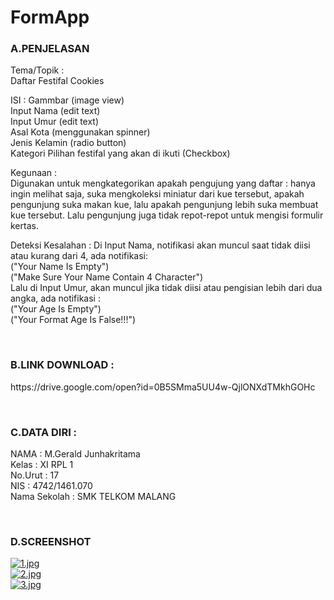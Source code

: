 # FormApp

### A.PENJELASAN

Tema/Topik :
<br> Daftar Festifal Cookies

ISI :
Gammbar (image view)<br>
Input Nama (edit text)<br>
Input Umur (edit text)<br>
Asal Kota (menggunakan spinner)<br>
Jenis Kelamin (radio button)<br>
Kategori Pilihan festifal yang akan di ikuti (Checkbox)<br>

Kegunaan :
<br>Digunakan untuk mengkategorikan apakah pengujung yang daftar : hanya ingin melihat saja, suka mengkoleksi miniatur dari kue tersebut,
apakah pengunjung suka makan kue, lalu apakah pengunjung lebih suka membuat kue tersebut. Lalu pengunjung juga tidak repot-repot untuk 
mengisi formulir kertas.

Deteksi Kesalahan :
Di Input Nama, notifikasi akan muncul saat tidak diisi atau kurang dari 4, ada notifikasi: <br>
("Your Name Is Empty")<br>
("Make Sure Your Name Contain 4 Character")<br>
Lalu di Input Umur, akan muncul jika tidak diisi atau pengisian lebih dari dua angka, ada notifikasi :<br>
("Your Age Is Empty")<br>
("Your Format Age Is False!!!")<br>

<br> 

### B.LINK DOWNLOAD :
<p> https://drive.google.com/open?id=0B5SMma5UU4w-QjlONXdTMkhGOHc </p>

<br> 

### C.DATA DIRI :
NAMA         : M.Gerald Junhakritama<br>
Kelas        : XI RPL 1<br>
No.Urut      : 17<br>
NIS          : 4742/1461.070<br>
Nama Sekolah : SMK TELKOM MALANG<br>

<br>

### D.SCREENSHOT

[![1.jpg](https://s15.postimg.org/o4l6c5fgr/image.jpg)](https://postimg.org/image/pwe571ytj/)<br>
[![2.jpg](https://s12.postimg.org/b9aqwbzsd/image.jpg)](https://postimg.org/image/7pot6ix2h/)<br>
[![3.jpg](https://s15.postimg.org/wbjln4qq3/image.jpg)](https://postimg.org/image/75ingapfr/)<br>
